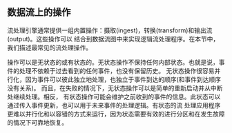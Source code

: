 ## 数据流上的操作

流处理引擎通常提供一组内置操作：摄取(ingest)，转换(transform)和输出流(output)。这些操作可以
结合到数据流图中来实现逻辑流处理程序。在本节中，我们描述最常见的流处理操作。

操作可以是无状态的或有状态的。无状态操作不保持任何内部状态。也就是说，事件的处理不依赖于过去看到的任何事件，也没有保留历史。
无状态操作很容易并行化，因为事件可以彼此独立地处理，也独立于事件到达的顺序(和事件到达顺序没有关系)。
而且，在失败的情况下，无状态操作可以是简单的重新启动并从中断处继续处理。相反，
有状态操作可能会维护之前收到的事件的信息。此状态可以通过传入事件更新，也可以用于未来事件的处理逻辑。有状态的流
处理应用程序更难以并行化和以容错的方式来运行，因为状态需要有效的进行分区和在发生故障的情况下可靠地恢复。


